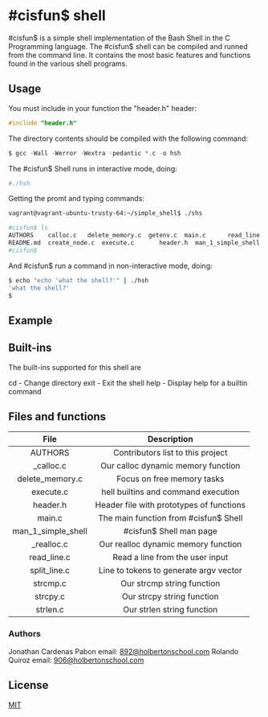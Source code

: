 # #cisfun$ shell
#cisfun$ is a simple shell implementation of the Bash Shell in the C Programming language. The #cisfun$ shell can be compiled and runned from the command line. It contains the most basic features and functions found in the various shell programs.

## Usage

You must include in your function the "header.h" header:

```c
#include "header.h"
```

The directory contents should be compiled with the following command:

```c
$ gcc -Wall -Werror -Wextra -pedantic *.c -o hsh
```
The #cisfun$ Shell runs in interactive mode, doing:
```sh
#./hsh
```
Getting the promt and typing commands:

```sh
vagrant@vagrant-ubuntu-trusty-64:~/simple_shell$ ./shs
```
```sh
#cisfun$ ls
AUTHORS    calloc.c	  delete_memory.c  getenv.c  main.c		 read_line.c  split_line.c  strcmp.c  strlen.c
README.md  create_node.c  execute.c	      header.h  man_1_simple_shell  shs	            strcat.c	          strcpy.c
#cisfun$
```


And #cisfun$ run a command in non-interactive mode, doing:
```sh
$ echo "echo 'what the shell?'" | ./hsh
'what the shell?'
$
```
## Example




## Built-ins
The built-ins supported for this shell are

cd - Change directory
exit - Exit the shell
help - Display help for a builtin command



## Files and functions

| File | Description |
| :-:   | :-: |
| AUTHORS | Contributors list to this project |
| _calloc.c | Our calloc dynamic memory function |
|delete_memory.c | Focus on free memory tasks |
|execute.c|hell builtins and command execution|
|header.h|Header file with prototypes of functions|
|main.c|The main function from #cisfun$ Shell|
|man_1_simple_shell|#cisfun$ Shell man page|
|_realloc.c | Our realloc dynamic memory function |
|read_line.c| Read a line from the user input |
|split_line.c | Line to tokens to generate argv vector |
|strcmp.c| Our strcmp string function |
|strcpy.c| Our strcpy string function |
|strlen.c| Our strlen string function |
### Authors
Jonathan Cardenas Pabon
email: 892@holbertonschool.com
Rolando Quiroz
email: 906@holbertonschool.com

## License
[MIT](https://choosealicense.com/licenses/mit/)